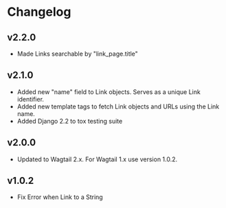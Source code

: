 # Changelog

## v2.2.0

- Made Links searchable by "link_page.title"

## v2.1.0

- Added new "name" field to Link objects. Serves as a unique Link identifier.
- Added new template tags to fetch Link objects and URLs using the Link name.
- Added Django 2.2 to tox testing suite


## v2.0.0

- Updated to Wagtail 2.x. For Wagtail 1.x use version 1.0.2.


## v1.0.2

- Fix Error when Link to a String
